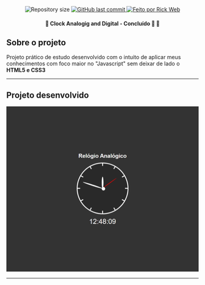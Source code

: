 <p align="center">
  <img alt="Repository size" src="https://img.shields.io/github/repo-size/rickweb3/clock-analogic-digital">
  <a href="https://github.com/rickweb3/clock-analogic-digital/commits/master">
    <img alt="GitHub last commit" src="https://img.shields.io/github/last-commit/rickweb3/clock-analogic-digital">
  </a>
  <a href="">
    <img alt="Feito por Rick Web" src="https://img.shields.io/badge/desenvolvido%20por-RickWeb-%237519C1">
  </a>
</p>



<h4 align="center"> 
	🚧 Clock Analogig and Digital - Concluído 🚀 🚧
</h4>



## Sobre o projeto

Projeto prático de estudo desenvolvido com o intuito de aplicar meus conhecimentos com foco maior no "Javascript" sem deixar de lado o **HTML5 e CSS3**

---


## Projeto desenvolvido

![Screenshot](img_readme/overview_clock_analoig_digital_1.png)

---
